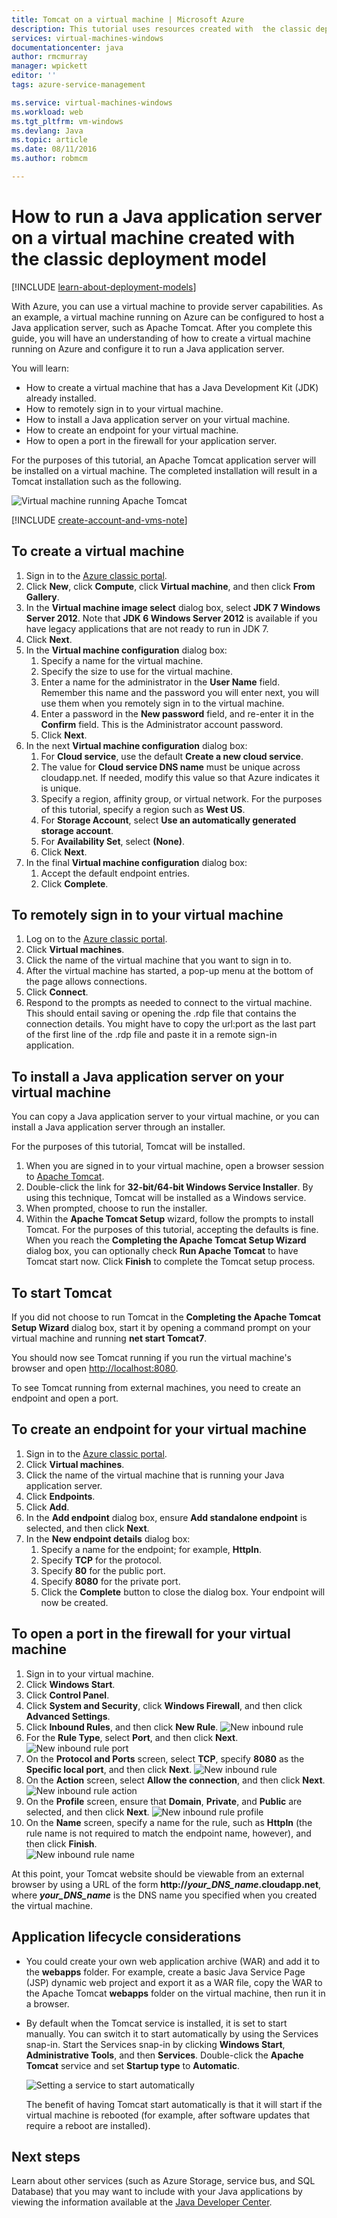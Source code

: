 ```yaml
---
title: Tomcat on a virtual machine | Microsoft Azure
description: This tutorial uses resources created with  the classic deployment model, and shows how to create a Windows Virtual machine and configure it to run Apache Tomcat application server.
services: virtual-machines-windows
documentationcenter: java
author: rmcmurray
manager: wpickett
editor: ''
tags: azure-service-management

ms.service: virtual-machines-windows
ms.workload: web
ms.tgt_pltfrm: vm-windows
ms.devlang: Java
ms.topic: article
ms.date: 08/11/2016
ms.author: robmcm

---
```

# How to run a Java application server on a virtual machine created with the classic deployment model
[!INCLUDE [learn-about-deployment-models](../../includes/learn-about-deployment-models-classic-include.md)]

With Azure, you can use a virtual machine to provide server capabilities. As an example, a virtual machine running on Azure can be configured to host a Java application server, such as Apache Tomcat. After you complete this guide, you will have an understanding of how to create a virtual machine running on Azure and configure it to run a Java application server.

You will learn:

* How to create a virtual machine that has a Java Development Kit (JDK) already installed.
* How to remotely sign in to your virtual machine.
* How to install a Java application server on your virtual machine.
* How to create an endpoint for your virtual machine.
* How to open a port in the firewall for your application server.

For the purposes of this tutorial, an Apache Tomcat application server will be installed on a virtual machine. The completed installation will result in a Tomcat installation such as the following.

![Virtual machine running Apache Tomcat][virtual_machine_tomcat]

[!INCLUDE [create-account-and-vms-note](../../includes/create-account-and-vms-note.md)]

## To create a virtual machine
1. Sign in to the [Azure classic portal](https://manage.windowsazure.com).
2. Click **New**, click **Compute**, click **Virtual machine**, and then click **From Gallery**.
3. In the **Virtual machine image select** dialog box, select **JDK 7 Windows Server 2012**.
   Note that **JDK 6 Windows Server 2012** is available if you have legacy applications that are not ready to run in JDK 7.
4. Click **Next**.
5. In the **Virtual machine configuration** dialog box:
   1. Specify a name for the virtual machine.
   2. Specify the size to use for the virtual machine.
   3. Enter a name for the administrator in the **User Name** field. Remember this name and the password you will enter next, you will use them when you remotely sign in to the virtual machine.
   4. Enter a password in the **New password** field, and re-enter it in the **Confirm** field. This is the Administrator account password.
   5. Click **Next**.
6. In the next **Virtual machine configuration** dialog box:
   1. For **Cloud service**, use the default **Create a new cloud service**.
   2. The value for **Cloud service DNS name** must be unique across cloudapp.net. If needed, modify this value so that Azure indicates it is unique.
   3. Specify a region, affinity group, or virtual network. For the purposes of this tutorial, specify a region such as **West US**.
   4. For **Storage Account**, select **Use an automatically generated storage account**.
   5. For **Availability Set**, select **(None)**.
   6. Click **Next**.
7. In the final **Virtual machine configuration** dialog box:
   1. Accept the default endpoint entries.
   2. Click **Complete**.

## To remotely sign in to your virtual machine
1. Log on to the [Azure classic portal](https://manage.windowsazure.com).
2. Click **Virtual machines**.
3. Click the name of the virtual machine that you want to sign in to.
4. After the virtual machine has started, a pop-up menu at the bottom of the page allows connections.
5. Click **Connect**.
6. Respond to the prompts as needed to connect to the virtual machine. This should entail saving or opening the .rdp file that contains the connection details. You might have to copy the url:port as the last part of the first line of the .rdp file and paste it in a remote sign-in application.

## To install a Java application server on your virtual machine
You can copy a Java application server to your virtual machine, or you can install a Java application server through an installer.

For the purposes of this tutorial, Tomcat will be installed.

1. When you are signed in to your virtual machine, open a browser session to [Apache Tomcat](http://tomcat.apache.org/download-70.cgi).
2. Double-click the link for **32-bit/64-bit Windows Service Installer**. By using this technique, Tomcat will be installed as a Windows service.
3. When prompted, choose to run the installer.
4. Within the **Apache Tomcat Setup** wizard, follow the prompts to install Tomcat. For the purposes of this tutorial, accepting the defaults is fine. When you reach the **Completing the Apache Tomcat Setup Wizard** dialog box, you can optionally check **Run Apache Tomcat** to have Tomcat start now. Click **Finish** to complete the Tomcat setup process.

## To start Tomcat
If you did not choose to run Tomcat in the **Completing the Apache Tomcat Setup Wizard** dialog box, start it by opening a command prompt on your virtual machine and running **net start Tomcat7**.

You should now see Tomcat running if you run the virtual machine's browser and open <http://localhost:8080>.

To see Tomcat running from external machines, you need to create an endpoint and open a port.

## To create an endpoint for your virtual machine
1. Sign in to the [Azure classic portal](https://manage.windowsazure.com).
2. Click **Virtual machines**.
3. Click the name of the virtual machine that is running your Java application server.
4. Click **Endpoints**.
5. Click **Add**.
6. In the **Add endpoint** dialog box, ensure **Add standalone endpoint** is selected, and then click **Next**.
7. In the **New endpoint details** dialog box:
   1. Specify a name for the endpoint; for example, **HttpIn**.
   2. Specify **TCP** for the protocol.
   3. Specify **80** for the public port.
   4. Specify **8080** for the private port.
   5. Click the **Complete** button to close the dialog box. Your endpoint will now be created.

## To open a port in the firewall for your virtual machine
1. Sign in to your virtual machine.
2. Click **Windows Start**.
3. Click **Control Panel**.
4. Click **System and Security**, click **Windows Firewall**, and then click **Advanced Settings**.
5. Click **Inbound Rules**, and then click **New Rule**.
   ![New inbound rule][NewIBRule]
6. For the **Rule Type**, select **Port**, and then click **Next**.
   ![New inbound rule port][NewRulePort]
7. On the **Protocol and Ports** screen, select **TCP**, specify **8080** as the **Specific local port**, and then click **Next**.
   ![New inbound rule ][NewRuleProtocol]
8. On the **Action** screen, select **Allow the connection**, and then click **Next**.
   ![New inbound rule action][NewRuleAction]
9. On the **Profile** screen, ensure that **Domain**, **Private**, and **Public** are selected, and then click **Next**.
   ![New inbound rule profile][NewRuleProfile]
10. On the **Name** screen, specify a name for the rule, such as **HttpIn** (the rule name is not required to match the endpoint name, however), and then click **Finish**.  
    ![New inbound rule name][NewRuleName]

At this point, your Tomcat website should be viewable from an external browser by using a URL of the form **http://*your\_DNS\_name*.cloudapp.net**, where ***your\_DNS\_name*** is the DNS name you specified when you created the virtual machine.

## Application lifecycle considerations
* You could create your own web application archive (WAR) and add it to the **webapps** folder. For example, create a basic Java Service Page (JSP) dynamic web project and export it as a WAR file, copy the WAR to the Apache Tomcat **webapps** folder on the virtual machine, then run it in a browser.
* By default when the Tomcat service is installed, it is set to start manually. You can switch it to start automatically by using the Services snap-in. Start the Services snap-in by clicking **Windows Start**, **Administrative Tools**, and then **Services**. Double-click the **Apache Tomcat** service  and set **Startup type** to **Automatic**.
  
    ![Setting a service to start automatically][service_automatic_startup]
  
    The benefit of having Tomcat start automatically is that it will start if the virtual machine is rebooted (for example, after software updates that require a reboot are installed).

## Next steps
Learn about other services (such as Azure Storage, service bus, and SQL Database) that you may want to include with your Java applications by viewing the information available at the [Java Developer Center](https://azure.microsoft.com/develop/java/).

[virtual_machine_tomcat]: ./media/virtual-machines-windows-classic-java-run-tomcat-app-server/WA_VirtualMachineRunningApacheTomcat.png

[service_automatic_startup]: ./media/virtual-machines-windows-classic-java-run-tomcat-app-server/WA_TomcatServiceAutomaticStart.png









[NewIBRule]: ./media/virtual-machines-windows-classic-java-run-tomcat-app-server/NewInboundRule.png
[NewRulePort]: ./media/virtual-machines-windows-classic-java-run-tomcat-app-server/NewRulePort.png
[NewRuleProtocol]: ./media/virtual-machines-windows-classic-java-run-tomcat-app-server/NewRuleProtocol.png
[NewRuleAction]: ./media/virtual-machines-windows-classic-java-run-tomcat-app-server/NewRuleAction.png
[NewRuleName]: ./media/virtual-machines-windows-classic-java-run-tomcat-app-server/NewRuleName.png
[NewRuleProfile]: ./media/virtual-machines-windows-classic-java-run-tomcat-app-server/NewRuleProfile.png
